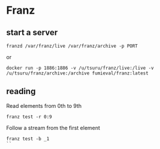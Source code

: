 # Franz

## start a server

```
franzd /var/franz/live /var/franz/archive -p PORT
```

or

```
docker run -p 1886:1886 -v /u/tsuru/franz/live:/live -v /u/tsuru/franz/archive:/archive fumieval/franz:latest
```

## reading

Read elements from 0th to 9th

```
franz test -r 0:9
```

Follow a stream from the first element

```
franz test -b _1
``
